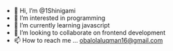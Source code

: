 - 👋 Hi, I’m @1Shinigami
- 👀 I’m interested in programming
- 🌱 I’m currently learning javascript
- 💞️ I’m looking to collaborate on frontend development
- 📫 How to reach me ... obalolaluqman16@gmail.com

<!---
1Shinigami/1Shinigami is a ✨ special ✨ repository because its `README.md` (this file) appears on your GitHub profile.
You can click the Preview link to take a look at your changes.
--->
